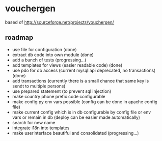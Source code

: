 vouchergen
==========

based of http://sourceforge.net/projects/vouchergen/


roadmap
-------

  * use file for configuration (done)
  * extract db code into own module (done)
  * add a bunch of tests (progressing...)
  * add templates for views (easier readable code) (done)
  * use pdo for db access (current mysql api deprecated, no transactions) (done)
  * add transactions (currently there is a small chance that same key is sendt to multiple persons)
  * use prepared statement (to prevent sql injection)
  * make country phone prefix code configurable
  * make config py env vars possible (config can be done in apache config file)
  * make current config which is in db configurable by config file or env vars or remain in db (deploy can be easier made automatically)
  * search for new name
  * integrate i18n into templates
  * make userinterface beautiful and consolidated (progressing...)
 
